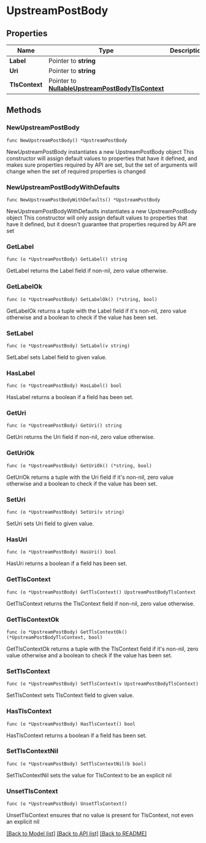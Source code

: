 # UpstreamPostBody

## Properties

Name | Type | Description | Notes
------------ | ------------- | ------------- | -------------
**Label** | Pointer to **string** |  | [optional] 
**Uri** | Pointer to **string** |  | [optional] 
**TlsContext** | Pointer to [**NullableUpstreamPostBodyTlsContext**](UpstreamPostBodyTlsContext.md) |  | [optional] 

## Methods

### NewUpstreamPostBody

`func NewUpstreamPostBody() *UpstreamPostBody`

NewUpstreamPostBody instantiates a new UpstreamPostBody object
This constructor will assign default values to properties that have it defined,
and makes sure properties required by API are set, but the set of arguments
will change when the set of required properties is changed

### NewUpstreamPostBodyWithDefaults

`func NewUpstreamPostBodyWithDefaults() *UpstreamPostBody`

NewUpstreamPostBodyWithDefaults instantiates a new UpstreamPostBody object
This constructor will only assign default values to properties that have it defined,
but it doesn't guarantee that properties required by API are set

### GetLabel

`func (o *UpstreamPostBody) GetLabel() string`

GetLabel returns the Label field if non-nil, zero value otherwise.

### GetLabelOk

`func (o *UpstreamPostBody) GetLabelOk() (*string, bool)`

GetLabelOk returns a tuple with the Label field if it's non-nil, zero value otherwise
and a boolean to check if the value has been set.

### SetLabel

`func (o *UpstreamPostBody) SetLabel(v string)`

SetLabel sets Label field to given value.

### HasLabel

`func (o *UpstreamPostBody) HasLabel() bool`

HasLabel returns a boolean if a field has been set.

### GetUri

`func (o *UpstreamPostBody) GetUri() string`

GetUri returns the Uri field if non-nil, zero value otherwise.

### GetUriOk

`func (o *UpstreamPostBody) GetUriOk() (*string, bool)`

GetUriOk returns a tuple with the Uri field if it's non-nil, zero value otherwise
and a boolean to check if the value has been set.

### SetUri

`func (o *UpstreamPostBody) SetUri(v string)`

SetUri sets Uri field to given value.

### HasUri

`func (o *UpstreamPostBody) HasUri() bool`

HasUri returns a boolean if a field has been set.

### GetTlsContext

`func (o *UpstreamPostBody) GetTlsContext() UpstreamPostBodyTlsContext`

GetTlsContext returns the TlsContext field if non-nil, zero value otherwise.

### GetTlsContextOk

`func (o *UpstreamPostBody) GetTlsContextOk() (*UpstreamPostBodyTlsContext, bool)`

GetTlsContextOk returns a tuple with the TlsContext field if it's non-nil, zero value otherwise
and a boolean to check if the value has been set.

### SetTlsContext

`func (o *UpstreamPostBody) SetTlsContext(v UpstreamPostBodyTlsContext)`

SetTlsContext sets TlsContext field to given value.

### HasTlsContext

`func (o *UpstreamPostBody) HasTlsContext() bool`

HasTlsContext returns a boolean if a field has been set.

### SetTlsContextNil

`func (o *UpstreamPostBody) SetTlsContextNil(b bool)`

 SetTlsContextNil sets the value for TlsContext to be an explicit nil

### UnsetTlsContext
`func (o *UpstreamPostBody) UnsetTlsContext()`

UnsetTlsContext ensures that no value is present for TlsContext, not even an explicit nil

[[Back to Model list]](../README.md#documentation-for-models) [[Back to API list]](../README.md#documentation-for-api-endpoints) [[Back to README]](../README.md)


